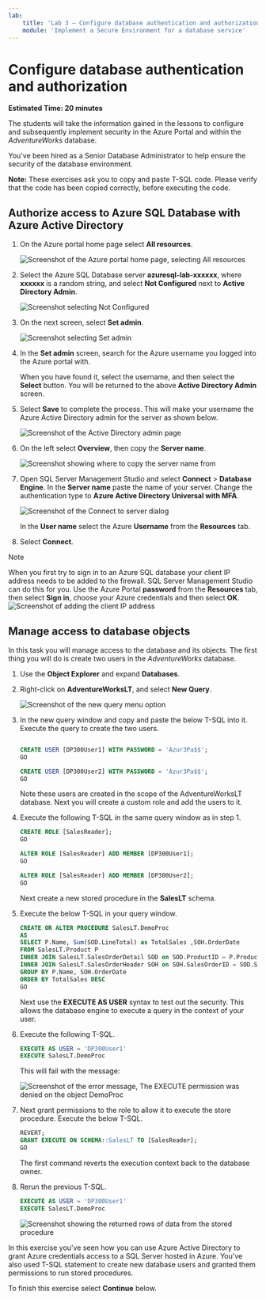 ```yaml
---
lab:
    title: 'Lab 3 – Configure database authentication and authorization'
    module: 'Implement a Secure Environment for a database service'
---
```


# Configure database authentication and authorization

**Estimated Time: 20 minutes**

The students will take the information gained in the lessons to configure and subsequently implement security in the Azure Portal and within the *AdventureWorks* database.

You've been hired as a Senior Database Administrator to help ensure the security of the database environment.

**Note:** These exercises ask you to copy and paste T-SQL code. Please verify that the code has been copied correctly, before executing the code.

## Authorize access to Azure SQL Database with Azure Active Directory

1. On the Azure portal home page select **All resources**.

    ![Screenshot of the Azure portal home page, selecting All resources](../images/dp-300-module-03-lab-01.png)

1. Select the Azure SQL Database server **azuresql-lab-xxxxxx**, where **xxxxxx** is a random string, and select **Not Configured** next to **Active Directory Admin**.

    ![Screenshot selecting Not Configured](../images/dp-300-module-03-lab-02.png)

1. On the next screen, select **Set admin**.

    ![Screenshot selecting Set admin](../images/dp-300-module-03-lab-03.png)

1. In the **Set admin** screen, search for the Azure username you logged into the Azure portal with.

    When you have found it, select the username, and then select the **Select** button. You will be returned to the above **Active Directory Admin** screen.

1. Select **Save** to complete the process. This will make your username the Azure Active Directory admin for the server as shown below.

    ![Screenshot of the Active Directory admin page](../images/dp-300-module-03-lab-04.png)

1. On the left select **Overview**, then copy the **Server name**.

    ![Screenshot showing where to copy the server name from](../images/dp-300-module-03-lab-05.png)

1. Open SQL Server Management Studio and select **Connect** > **Database Engine**. In the **Server name** paste the name of your server. Change the authentication type to **Azure Active Directory Universal with MFA**.

    ![Screenshot of the Connect to server dialog](../images/dp-300-module-03-lab-06.png)

    In the **User name** select the Azure **Username** from the **Resources** tab.

1. Select **Connect**.

> [!NOTE]
> When you first try to sign in to an Azure SQL database your client IP address needs to be added to the firewall. SQL Server Management Studio can do this for you. Use the Azure Portal **password** from the **Resources** tab, then select **Sign in**, choose your Azure credentials and then select **OK**.
> ![Screenshot of adding the client IP address](../images/dp-300-module-03-lab-07.png)

## Manage access to database objects

In this task you will manage access to the database and its objects. The first thing you will do is create two users in the *AdventureWorks* database.

1. Use the **Object Explorer** and expand **Databases**.
1. Right-click on **AdventureWorksLT**, and select **New Query**.

    ![Screenshot of the new query menu option](../images/dp-300-module-03-lab-08.png)

1.  In the new query window and copy and paste the below T-SQL into it. Execute the query to create the two users.

    ```sql

    CREATE USER [DP300User1] WITH PASSWORD = 'Azur3Pa$$';
    GO

    CREATE USER [DP300User2] WITH PASSWORD = 'Azur3Pa$$';
    GO
    ```

    Note these users are created in the scope of the AdventureWorksLT database. Next you will create a custom role and add the users to it.

1. Execute the following T-SQL in the same query window as in step 1.

    ```sql
    CREATE ROLE [SalesReader];
    GO

    ALTER ROLE [SalesReader] ADD MEMBER [DP300User1];
    GO

    ALTER ROLE [SalesReader] ADD MEMBER [DP300User2];
    GO
    ```

    Next create a new stored procedure in the **SalesLT** schema.

1. Execute the below T-SQL in your query window.

    ```sql
    CREATE OR ALTER PROCEDURE SalesLT.DemoProc
    AS
    SELECT P.Name, Sum(SOD.LineTotal) as TotalSales ,SOH.OrderDate
    FROM SalesLT.Product P
    INNER JOIN SalesLT.SalesOrderDetail SOD on SOD.ProductID = P.ProductID
    INNER JOIN SalesLT.SalesOrderHeader SOH on SOH.SalesOrderID = SOD.SalesOrderID
    GROUP BY P.Name, SOH.OrderDate
    ORDER BY TotalSales DESC
    GO
    ```

    Next use the **EXECUTE AS USER** syntax to test out the security. This allows the database engine to execute a query in the context of your user.

1. Execute the following T-SQL.

    ```sql
    EXECUTE AS USER = 'DP300User1'
    EXECUTE SalesLT.DemoProc
    ```

    This will fail with the message:

    ![Screenshot of the error message, The EXECUTE permission was denied on the object DemoProc](../images/dp-300-module-03-lab-09.png)

1. Next grant permissions to the role to allow it to execute the store procedure. Execute the below T-SQL.

    ```sql
    REVERT;
    GRANT EXECUTE ON SCHEMA::SalesLT TO [SalesReader];
    GO
    ```

    The first command reverts the execution context back to the database owner.

1. Rerun the previous T-SQL.

    ```sql
    EXECUTE AS USER = 'DP300User1'
    EXECUTE SalesLT.DemoProc
    ```

    ![Screenshot showing the returned rows of data from the stored procedure](../images/dp-300-module-03-lab-10.png)

In this exercise you've seen how you can use Azure Active Directory to grant Azure credentials  access to a SQL Server hosted in Azure. You've also used T-SQL statement to create new database users and granted them permissions to run stored procedures.

To finish this exercise select **Continue** below.
